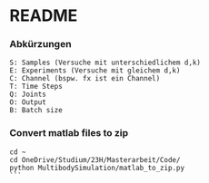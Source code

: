 # README

### Abkürzungen

```
S: Samples (Versuche mit unterschiedlichem d,k)
E: Experiments (Versuche mit gleichem d,k)
C: Channel (bspw. fx ist ein Channel)
T: Time Steps
Q: Joints
O: Output
B: Batch size
```


### Convert matlab files to zip
````
cd ~
cd OneDrive/Studium/23H/Masterarbeit/Code/
python MultibodySimulation/matlab_to_zip.py
```